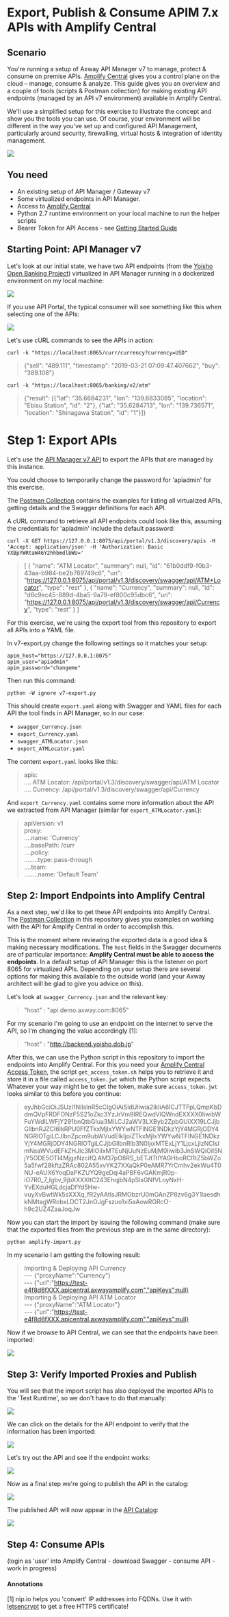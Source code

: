 # Export, Publish & Consume APIM 7.x APIs with Amplify Central

## Scenario

You're running a setup of Axway API Manager v7 to manage, protect & consume on premise APIs. [Amplify Central](https://apicentral.axway.com) gives you a control plane on the cloud – manage, consume & analyze. This guide gives you an overview and a couple of tools (scripts & Postman collection) for making existing API endpoints (managed by an API v7 environment) available in Amplify Central.

We'll use a simplified setup for this exercise to illustrate the concept and show you the tools you can use. Of course, your environment will be different in the way you've set up and configured API Management, particularly around security, firewalling, virtual hosts & integration of identity management.

![](./resources/v7apic1.png)

## You need

* An existing setup of API Manager / Gateway v7
* Some virtualized endpoints in API Manager.
* Access to [Amplify Central](https://apicentral.axway.com)
* Python 2.7 runtime environment on your local machine to run the helper scripts
* Bearer Token for API Access - see [Getting Started Guide](api-getting-started.md)

## Starting Point: API Manager v7

Let's look at our initial state, we have two API endpoints (from the [Yoisho Open Banking Project](https://github.com/u1i/yoisho)) virtualized in API Manager running in a dockerized environment on my local machine:

![](./resources/v7-1.png)

If you use API Portal, the typical consumer will see something like this when selecting one of the APIs:

![](./resources/v7-2.png)

Let's use cURL commands to see the APIs in action:

`curl -k "https://localhost:8065/curr/currency?currency=USD"`

> {"sell": "489.111", "timestamp": "2019-03-21 07:09:47.407662", "buy": "389.108"}

`curl -k "https://localhost:8065/banking/v2/atm"`

> {"result": [{"lat": "35.6684231", "lon": "139.6833085", "location": "Ebisu Station", "id": "2"}, {"lat": "35.6284713", "lon": "139.736571", "location": "Shinagawa Station", "id": "1"}]}

# Step 1: Export APIs

Let's use the [API Manager v7 API](http://apidocs.axway.com/api_documentation/apimanager/7.5.3/api-manager-V_1_3-swagger.json) to export the APIs that are managed by this instance.

You could choose to temporarily change the password for 'apiadmin' for this exercise.

The [Postman Collection](apimv7-postman.json) contains the examples for listing all virtualized APIs, getting details and the Swagger definitions for each API.

A cURL command to retrieve all API endpoints could look like this, assuming the credentials for 'apiadmin' include the default password:

`curl -X GET https://127.0.0.1:8075/api/portal/v1.3/discovery/apis -H 'Accept: application/json' -H 'Authorization: Basic YXBpYWRtaW46Y2hhbmdlbWU='`

> [
    {
        "name": "ATM Locator",
        "summary": null,
        "id": "61b0ddf9-f0b3-43aa-b984-be2b789749c6",
        "uri": "https://127.0.0.1:8075/api/portal/v1.3/discovery/swagger/api/ATM+Locator",
        "type": "rest"
    },
    {
        "name": "Currency",
        "summary": null,
        "id": "d6c9ec45-889d-4ba5-9a79-ef800c95dbc6",
        "uri": "https://127.0.0.1:8075/api/portal/v1.3/discovery/swagger/api/Currency",
        "type": "rest"
    }
]

For this exercise, we're using the export tool from this repository to export all APIs into a YAML file. 

In v7-export.py change the following settings so it matches your setup:

`apim_host="https://127.0.0.1:8075"`   
`apim_user="apiadmin"`   
`apim_password="changeme"`

Then run this command:

`python -W ignore v7-export.py`

This should create `export.yaml` along with Swagger and YAML files for each API the tool finds in API Manager, so in our case:

* `swagger_Currency.json`
* `export_Currency.yaml`
* `swagger_ATMLocator.json`
* `export_ATMLocator.yaml`

The content `export.yaml` looks like this:

> apis:   
> .... ATM Locator: /api/portal/v1.3/discovery/swagger/api/ATM Locator   
> .... Currency: /api/portal/v1.3/discovery/swagger/api/Currency

And `export_Currency.yaml` contains some more information about the API we extracted from API Manager (similar for `export_ATMLocator.yaml`):

> apiVersion: v1   
proxy:   
....name: 'Currency'   
....basePath: /curr   
....policy:   
........type: pass-through   
....team:   
........name: 'Default Team'   

## Step 2: Import Endpoints into Amplify Central

As a next step, we'd like to get these API endpoints into Amplify Central. The [Postman Collection](amplify-postman.json) in this repository gives you examples on working with the API for Amplify Central in order to accomplish this.

This is the moment where reviewing the exported data is a good idea & making necessary modifications. The `host` fields in the Swagger documents are of particular importance: **Amplify Central must be able to access the endpoints**. In a default setup of API Manager this is the listener on port 8065 for virtualized APIs. Depending on your setup there are several options for making this available to the outside world (and your Axway architect will be glad to give you advice on this).

Let's look at `swagger_Currency.json` and the relevant key:

> "host" : "api.demo.axway.com:8065"

For my scenario I'm going to use an endpoint on the internet to serve the API, so I'm changing the value accordingly [1]:

> "host" : "http://backend.yoisho.dob.jp"

After this, we can use the Python script in this repository to import the endpoints into Amplify Central. For this you need your [Amplify Central Access Token](api-getting-started.md), the script `get_access_token.sh` helps you to retrieve it and store it in a file called `access_token.jwt` which the Python script expects. Whatever your way might be to get the token, make sure `access_token.jwt` looks similar to this before you continue:

> eyJhbGciOiJSUzI1NiIsInR5cCIgOiAiSldUIiwia2lkIiA6ICJTTFpLQmpKbDdmQVpFRDFONzF5S21oZkc3YzJrVm9IREQwdVlQWndEXXXX0IiwibWFuYWdlLWFjY291bnQtbGlua3MiLCJ2aWV3LXByb2ZpbGUiXX19LCJjbGllbnRJZCI6IkRPU0FfZTkxMjIxYWYwNTFlNGE1NDkzYjY4MGRjODY4NGRlOTgiLCJlbnZpcm9ubWVudElkIjoiZTkxMjIxYWYwNTFlNGE1NDkzYjY4MGRjODY4NGRlOTgiLCJjbGllbnRIb3N0IjoiMTExLjY1LjcxLjIzNCIsImNsaWVudEFkZHJlc3MiOiIxMTEuNjUuNzEuMjM0Iiwib3JnSWQiOiI5NjY5ODE5OTI4MjgzNzcifQ.AM37pO8RS_bETJtTtIYAGHboRCl1tZ5bWZo5a5fwf28kftzZRAc802A55xvYK27XXaQkP0eAMR7YrCmhv2ekWu4T0NU-eAUX6YoqDaPKZUYQ9geDqi4aPBF6vGAKmjR0p-iO7R0_7_Igbv_9jbXXXXltC243EhqjbN4pSlsGNfVLoyNxH-YvEXduHGLdcjaDfYd5Hw-vuyXvBwtWk5sXXXq_fR2yAAtlsJRMObzrU0mGAnZP8zv6g3Y1laesdhkNMtagWRobxLDCT2JnOJgFszuo1xi5aAowRGRcO-h9c2UZ4ZaaJoqJw

Now you can start the import by issuing the following command (make sure that the exported files from the previous step are in the same directory):

`python amplify-import.py`

In my scenario I am getting the following result:

> Importing & Deploying API Currency   
--- {"proxyName":"Currency"}   
--- {"url":"https://test-e4f8d6fXXX.apicentral.axwayamplify.com","apiKeys":null}   
Importing & Deploying API ATM Locator   
--- {"proxyName":"ATM Locator"}   
--- {"url":"https://test-e4f8d6fXXX.apicentral.axwayamplify.com","apiKeys":null}   

Now if we browse to API Central, we can see that the endpoints have been imported:

![](./resources/apic-p1.png)

## Step 3: Verify Imported Proxies and Publish

You will see that the import script has also deployed the imported APIs to the 'Test Runtime', so we don't have to do that manually:

![](./resources/apic-p2.png)

We can click on the details for the API endpoint to verify that the information has been imported:

![](./resources/apic-p3.png)

Let's try out the API and see if the endpoint works:

![](./resources/apic-p4.png)

Now as a final step we're going to publish the API in the catalog:

![](./resources/apic-p6.png)

The published API will now appear in the [API Catalog](https://apicentral.axway.com/catalog):

![](./resources/apic-p9.png)

## Step 4: Consume APIs

(login as 'user' into Amplify Central - download Swagger - consume API - work in progress)

#### Annotations

[1] nip.io helps you 'convert' IP addresses into FQDNs. Use it with [letsencrypt](https://letsencrypt.org/) to get a free HTTPS certificate!
